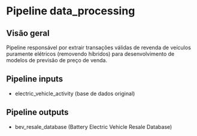 # Pipeline data_processing

## Visão geral

Pipeline responsável por extrair transações válidas de revenda de veículos puramente elétricos (removendo híbridos) para desenvolvimento de modelos de previsão de preço de venda.

## Pipeline inputs

- electric_vehicle_activity (base de dados original)

## Pipeline outputs

- bev_resale_database (Battery Electric Vehicle Resale Database)